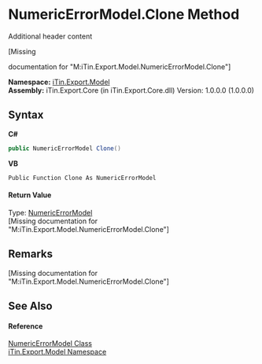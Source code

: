 # NumericErrorModel.Clone Method 
Additional header content 

\[Missing <summary> documentation for "M:iTin.Export.Model.NumericErrorModel.Clone"\]

**Namespace:**&nbsp;<a href="ef57ffcc-e95e-b212-5a46-9aa6f5a3511f">iTin.Export.Model</a><br />**Assembly:**&nbsp;iTin.Export.Core (in iTin.Export.Core.dll) Version: 1.0.0.0 (1.0.0.0)

## Syntax

**C#**<br />
``` C#
public NumericErrorModel Clone()
```

**VB**<br />
``` VB
Public Function Clone As NumericErrorModel
```


#### Return Value
Type: <a href="32697ca1-e04a-108a-ee69-a7013086b555">NumericErrorModel</a><br />\[Missing <returns> documentation for "M:iTin.Export.Model.NumericErrorModel.Clone"\]

## Remarks
\[Missing <remarks> documentation for "M:iTin.Export.Model.NumericErrorModel.Clone"\]

## See Also


#### Reference
<a href="32697ca1-e04a-108a-ee69-a7013086b555">NumericErrorModel Class</a><br /><a href="ef57ffcc-e95e-b212-5a46-9aa6f5a3511f">iTin.Export.Model Namespace</a><br />
